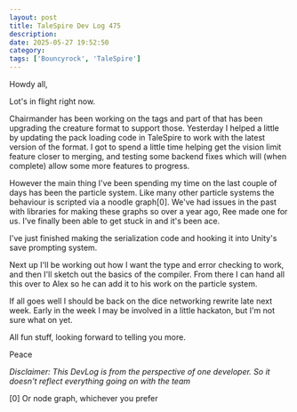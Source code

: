 ```yaml
---
layout: post
title: TaleSpire Dev Log 475
description:
date: 2025-05-27 19:52:50
category:
tags: ['Bouncyrock', 'TaleSpire']
---
```


Howdy all,

Lot's in flight right now.

Chairmander has been working on the tags and part of that has been upgrading the creature format to support those. Yesterday I helped a little by updating the pack loading code in TaleSpire to work with the latest version of the format. I got to spend a little time helping get the vision limit feature closer to merging, and testing some backend fixes which will (when complete) allow some more features to progress.

However the main thing I've been spending my time on the last couple of days has been the particle system. Like many other particle systems the behaviour is scripted via a noodle graph[0]. We've had issues in the past with libraries for making these graphs so over a year ago, Ree made one for us. I've finally been able to get stuck in and it's been ace.

I've just finished making the serialization code and hooking it into Unity's save prompting system.

Next up I'll be working out how I want the type and error checking to work, and then I'll sketch out the basics of the compiler. From there I can hand all this over to Alex so he can add it to his work on the particle system.

If all goes well I should be back on the dice networking rewrite late next week. Early in the week I may be involved in a little hackaton, but I'm not sure what on yet.

All fun stuff, looking forward to telling you more.

Peace

*Disclaimer: This DevLog is from the perspective of one developer. So it doesn't reflect everything going on with the team*

[0] Or node graph, whichever you prefer
